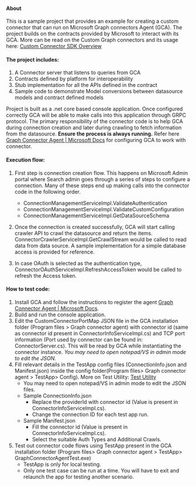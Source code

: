 #### About
This is a sample project that provides an example for creating a custom connector that can run on Microsoft Graph connectors Agent (GCA). The project builds on the contracts provided by Microsoft to interact with its GCA. More can be read on the Custom Graph connectors and its usage here: [Custom Connector SDK Overview](https://learn.microsoft.com/en-us/graph/custom-connector-sdk-overview "Custom Connector SDK Overview")

#### The project includes:

   1. A Connector server that listens to queries from GCA
   2. Contracts defined by platform for interoperability
   3. Stub implementation for all the APIs defined in the contract
   4. Sample code to demonstrate Model conversions between datasource models and contract defined models

Project is built as a .net core based console application. Once configured correctly GCA will be able to make calls into this application through GRPC protocol. The primary responsibility of the connector code is to help GCA during connection creation and later during crawling to fetch information from the datasource. **Ensure the process is always running.** Refer here [Graph Connector Agent | Microsoft Docs](https://learn.microsoft.com/en-us/MicrosoftSearch/graph-connector-agent "Graph Connector Agent | Microsoft Docs") for configuring GCA to work with connector.

#### Execution flow:

1. First step is connection creation flow. This happens on Microsoft Admin portal where Search admin goes through a series of steps to configure a connection. Many of these steps end up making calls into the connector code in the following order.
	- ConnectionManagementServiceImpl.ValidateAuthentication
	- ConnectionManagementServiceImpl.ValidateCustomConfiguration
	- ConnectionManagementServiceImpl.GetDataSourceSchema

2. Once the connection is created successfully, GCA will start calling crawler API to crawl the datasource and return the items. ConnectorCrawlerServiceImpl.GetCrawlStream would be called to read data from data source. A sample implementation for a simple database access is provided for reference.

3. In case OAuth is selected as the authentication type, ConnectorOAuthServiceImpl.RefreshAccessToken would be called to refresh the Access token.

#### How to test code:
1. Install GCA and follow the instructions to register the agent [Graph Connector Agent | Microsoft Docs](https://learn.microsoft.com/en-us/MicrosoftSearch/graph-connector-agent "Graph Connector Agent | Microsoft Docs").
2. Build and run the console application.
3. Edit the CustomConnectorPortMap JSON file in the GCA installation folder (Program files > Graph connector agent) with connector id (same as connector id present in ConnectorInfoServiceImpl.cs) and TCP port information (Port used by connector can be found in: ConnectorServer.cs). This will be read by GCA while instantiating the connector instance. *You may need to open notepad/VS in admin mode to edit the JSON.*
4. Fill relevant details in the TestApp config files (ConnectionInfo.json and Manifest.json) inside the config folder(Program files> Graph connector agent > TestApp> Config). More on Test Utility: [Test Utility](https://learn.microsoft.com/en-us/graph/custom-connector-sdk-testapp "Test Utility") 
	- You may need to open notepad/VS in admin mode to edit the JSON files.
	- Sample ConnectionInfo.json
		- Replace the providerId with connector id (Value is present in ConnectorInfoServiceImpl.cs).
		- Change the connection ID for each test app run.
	- Sample Manifest.json
		- Fill the connector id (Value is present in ConnectorInfoServiceImpl.cs).
		- Select the suitable Auth Types and Additional Crawls.
5. Test out connector code flows using TestApp present in the GCA installation folder (Program files> Graph connector agent > TestApp> GraphConnectorAgentTest.exe)
	- TestApp is only for local testing.
	- Only one test case can be run at a time. You will have to exit and relaunch the app for testing another scenario.